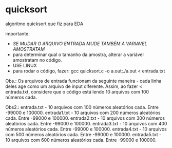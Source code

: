 # quicksort
algoritmo quicksort que fiz para EDA

importante:
- *SE MUDAR O ARQUIVO ENTRADA MUDE TAMBÉM A VARIAVEL AMOSTRATAM*
- para determinar qual o tamanho da amostra, alterar a variável amostratam no código.
- USE LINUX
- para rodar o código, fazer: gcc quicksort.c -o a.out;./a.out < entrada.txt

Obs.: Os arquivos de entrada funcionam da seguinte maneira - cada linha deles age como um arquivo de input diferente. Assim, ao fazer < entrada.txt, considere que o código está lendo 10 arquivos com 100 números cada.

Obs2.:
entrada.txt - 10 arquivos com 100 números aleatórios cada. Entre -99000 e 100000.
entrada1.txt - 10 arquivos com 200 números aleatórios cada. Entre -99000 e 100000.
entrada2.txt - 10 arquivos com 300 números aleatórios cada. Entre -99000 e 100000.
entrada3.txt - 10 arquivos com 400 números aleatórios cada. Entre -99000 e 100000.
entrada4.txt - 10 arquivos com 500 números aleatórios cada. Entre -99000 e 100000.
entrada5.txt - 10 arquivos com 600 números aleatórios cada. Entre -99000 e 100000.
